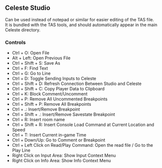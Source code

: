 ## Celeste Studio
Can be used instead of notepad or similar for easier editing of the TAS file. It is bundled with the TAS tools, and should automatically appear in the main Celeste directory.

### Controls
- Ctrl + O: Open File
- Alt + Left: Open Previous File
- Ctrl + Shift + S: Save As
- Ctrl + F: Find Text
- Ctrl + G: Go to Line
- Ctrl + D: Toggle Sending Inputs to Celeste
- Ctrl + Shift + D: Refresh Connection Between Studio and Celeste
- Ctrl + Shift + C: Copy Player Data to Clipboard
- Ctrl + K: Block Comment/Uncomment
- Ctrl + P: Remove All Uncommented Breakpoints
- Ctrl + Shift + P: Remove All Breakpoints
- Ctrl + .: Insert/Remove Breakpoint
- Ctrl + Shift + .: Insert/Remove Savestate Breakpoint
- Ctrl + R: Insert room name
- Ctrl + Shift + R: Insert Console Load Command at Current Location and Speed
- Ctrl + T: Insert Current in-game Time
- Ctrl + Down/Up: Go to Comment or Breakpoint
- Ctrl + Left Click on Read/Play Command: Open the read file / Go to the Play Line
- Right Click on Input Area: Show Input Context Menu
- Right Click on Info Area: Show Info Context Menu
